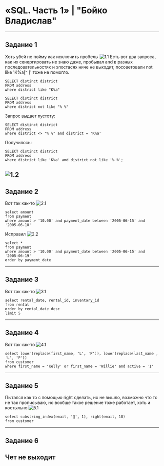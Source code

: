 # «SQL. Часть 1» | "Бойко Владислав"
---
## Задание 1
Хоть убей не пойму как исключить пробелы
![1.1](img/1.1.png)
Есть вот два запроса, как их сенергировать не знаю даже, пробывал and в разных последовательностях и эпостасях ниче не выходит, посоветовали not like 'K%a[^ ]' тоже не помогло.
```mysql
SELECT distinct district
FROM address
where district like "K%a"
```
```mysql
SELECT distinct district
FROM address
where district not like "% %"
```
Запрос выдает пустоту: 
```mysql
SELECT distinct district
FROM address
where district <> "% %" and district = 'K%a'
```
Получилось:
```mysql
SELECT distinct district
FROM address
where district like 'K%a' and district not like '% %';
```
![1.2](img/1.2.png)
---
## Задание 2
Вот так как-то
![2.1](img/2.1.png)
```mysql
select amount
from payment 
where amount > '10.00' and payment_date between '2005-06-15' and '2005-06-18'
```
Исправил
![2.2](img/2.2.png)
```mysql
select *
from payment 
where amount > '10.00' and payment_date between '2005-06-15' and '2005-06-19'
order by payment_date 
```
---
## Задание 3
Вот так как-то
![3.1](img/3.1.png)
```mysql
select rental_date, rental_id, inventory_id 
from rental	
order by rental_date desc
limit 5
```
---
## Задание 4
Вот так как-то
![4.1](img/4.1.png)
```mysql
select lower(replace(first_name, 'L', 'P')), lower(replace(last_name , 'L', 'P'))  
from customer
where first_name = 'Kelly' or first_name = 'Willie' and active = '1'
```
---
## Задание 5
Пытался как то с помощью right сделать, но не вышло, возможно что то не так прописываю, но вообще такое решение тоже работает, хоть и костыльно
![5.1](img/5.1.png)
```mysql
select substring_index(email, '@', 1), right(email, 18)
from customer 
```
---
## Задание 6
Чет не выходит
---  